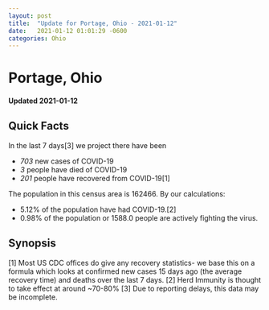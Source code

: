 ```yaml
---
layout: post
title:  "Update for Portage, Ohio - 2021-01-12"
date:   2021-01-12 01:01:29 -0600
categories: Ohio
---
```


# Portage, Ohio
#### Updated 2021-01-12

## Quick Facts

In the last 7 days[3] we project there have been
- *703* new cases of COVID-19
- *3* people have died of COVID-19
- *201* people have recovered from COVID-19[1]

The population in this census area is 162466. By our calculations:
- 5.12% of the population have had COVID-19.[2]
- 0.98% of the population or 1588.0 people are actively fighting the virus.

## Synopsis




[1] Most US CDC offices do give any recovery statistics- we base this on a formula which looks at confirmed new cases
15 days ago (the average recovery time) and deaths over the last 7 days.
[2] Herd Immunity is thought to take effect at around ~70-80%
[3] Due to reporting delays, this data may be incomplete. 
    